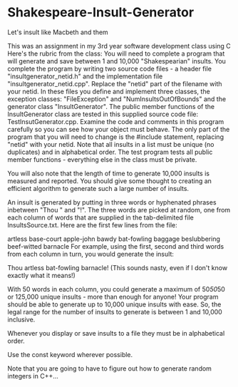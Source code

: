 # Shakespeare-Insult-Generator
Let's insult like Macbeth and them 

This was an assignment in my 3rd year software development class using C
Here's the rubric from the class: 
You will need to complete a program that will generate and save between 1 and 10,000 "Shakespearian" insults. You complete the program by writing two source code files - a header file "insultgenerator_netid.h" and the implementation file "insultgenerator_netid.cpp". Replace the "netid" part of the filename with your netid. In these files you define and implement three classes, the exception classes: "FileException" and "NumInsultsOutOfBounds" and the generator class "InsultGenerator". The public member functions of the InsultGenerator class are tested in this supplied source code file: TestInsutGenerator.cpp. Examine the code and comments in this program carefully so you can see how your object must behave. The only part of the program that you will need to change is the #include statement, replacing "netid" with your netid. Note that all insults in a list must be unique (no duplicates) and in alphabetical order. The test program tests all public member functions - everything else in the class must be private.

You will also note that the length of time to generate 10,000 insults is measured and reported. You should give some thought to creating an efficient algorithm to generate such a large number of insults.

An insult is generated by putting in three words or hyphenated phrases inbetween "Thou " and "!". The three words are picked at random, one from each column of words that are supplied in the tab-delimited file InsultsSource.txt. Here are the first few lines from the file:

artless		base-court	apple-john
bawdy		bat-fowling	baggage
beslubbering	beef-witted	barnacle
For example, using the first, second and third words from each column in turn, you would generate the insult:

Thou artless bat-fowling barnacle!
(This sounds nasty, even if I don't know exactly what it means!)

With 50 words in each column, you could generate a maximum of 50*50*50 or 125,000 unique insults - more than enough for anyone! Your program should be able to generate up to 10,000 unique insults with ease. So, the legal range for the number of insults to generate is between 1 and 10,000 inclusive.

Whenever you display or save insults to a file they must be in alphabetical order.

Use the const keyword wherever possible.

Note that you are going to have to figure out how to generate random integers in C++...

